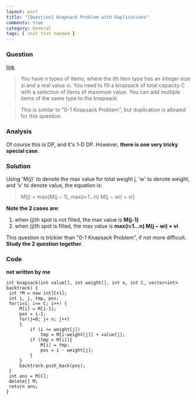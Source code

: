 ```yaml
---
layout: post
title: "[Question] Knapsack Problem with Duplications"
comments: true
category: General
tags: [ unit test needed ]
---
```


### Question 

[link](http://tech-queries.blogspot.sg/2011/04/integer-knapsack-problem-duplicate.html)

> You have n types of items, where the ith item type has an integer size si and a real value vi. You need to ﬁll a knapsack of total capacity C with a selection of items of maximum value. You can add multiple items of the same type to the knapsack. 

> This is similar to "0-1 Knapsack Problem", but duplication is allowed for this question. 

### Analysis

Of course this is DP, and it's 1-D DP. However, __there is one very tricky special case__. 

### Solution

Using 'M(j)' to denote the max value for total weight j, 'w' to denote weight, and 'v' to denote value, the equation is: 

> M(j) = max{M(j − 1), max(i=1...n) M(j − wi) + vi}

__Note the 2 cases are__: 

1. when (j)th spot is not filled, the max value is __M(j-1)__
1. when (j)th spot is filled, the max value is __max(i=1...n) M(j − wi) + vi__

This question is trickier than "0-1 Knapsack Problem", if not more difficult. __Study the 2 question together__. 

### Code

__not written by me__ 

    int knapsack(int value[], int weight[], int n, int C, vector<int> backtrack) {
     int *M = new int[C+1];  
     int i, j, tmp, pos;  
     for(i=1; i<= C; i++) {  
         M[i] = M[i-1];  
         pos = i-1;               
         for(j=0; j< n; j++)  
         {  
             if (i >= weight[j])  
                 tmp = M[i-weight[j]] + value[j];  
             if (tmp > M[i]){  
                 M[i] = tmp;  
                 pos = i - weight[j];  
             }  
         }  
         backtrack.push_back(pos);  
     }   
     int ans = M[C];  
     delete[] M;        
     return ans;  
    }  
